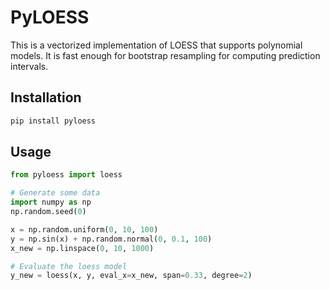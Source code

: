 # PyLOESS

This is a vectorized implementation of LOESS that supports polynomial models.
It is fast enough for bootstrap resampling for computing prediction intervals.

## Installation

```bash
pip install pyloess
```

## Usage

```python
from pyloess import loess

# Generate some data
import numpy as np
np.random.seed(0)

x = np.random.uniform(0, 10, 100)
y = np.sin(x) + np.random.normal(0, 0.1, 100)
x_new = np.linspace(0, 10, 1000)

# Evaluate the loess model
y_new = loess(x, y, eval_x=x_new, span=0.33, degree=2)
```
